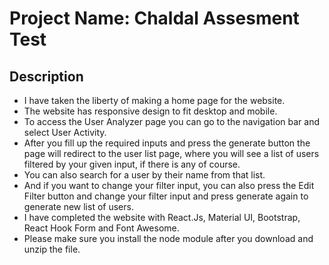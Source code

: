 # Project Name: Chaldal Assesment Test

## Description

- I have taken the liberty of making a home page for the website.
- The website has responsive design to fit desktop and mobile.
- To access the User Analyzer page you can go to the navigation bar and select User Activity.
- After you fill up the required inputs and press the generate button the page will redirect to the user list page, where you will see a list of users filtered by your given input, if there is any of course.
- You can also search for a user by their name from that list.
- And if you want to change your filter input, you can also press the Edit Filter button and change your filter input and press generate again to generate new list of users.
- I have completed the website with React.Js, Material UI, Bootstrap, React Hook Form and Font Awesome.
- Please make sure you install the node module after you download and unzip the file.
